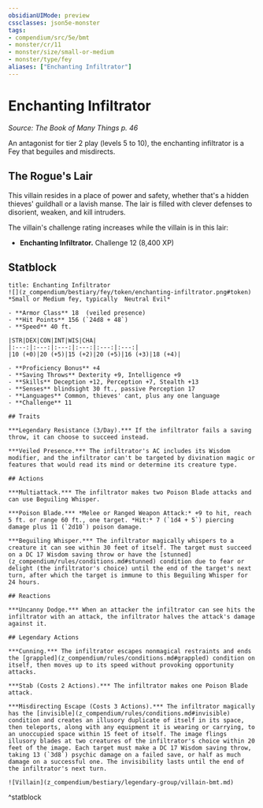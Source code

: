 ```yaml
---
obsidianUIMode: preview
cssclasses: json5e-monster
tags:
- compendium/src/5e/bmt
- monster/cr/11
- monster/size/small-or-medium
- monster/type/fey
aliases: ["Enchanting Infiltrator"]
---
```

# Enchanting Infiltrator
*Source: The Book of Many Things p. 46*  

An antagonist for tier 2 play (levels 5 to 10), the enchanting infiltrator is a Fey that beguiles and misdirects.

## The Rogue's Lair

This villain resides in a place of power and safety, whether that's a hidden thieves' guildhall or a lavish manse. The lair is filled with clever defenses to disorient, weaken, and kill intruders.

The villain's challenge rating increases while the villain is in this lair:

- **Enchanting Infiltrator.** Challenge 12 (8,400 XP)  

## Statblock

```ad-statblock
title: Enchanting Infiltrator
![](z_compendium/bestiary/fey/token/enchanting-infiltrator.png#token)
*Small or Medium fey, typically  Neutral Evil*

- **Armor Class** 18  (veiled presence)
- **Hit Points** 156 (`24d8 + 48`)
- **Speed** 40 ft.

|STR|DEX|CON|INT|WIS|CHA|
|:---:|:---:|:---:|:---:|:---:|:---:|
|10 (+0)|20 (+5)|15 (+2)|20 (+5)|16 (+3)|18 (+4)|

- **Proficiency Bonus** +4
- **Saving Throws** Dexterity +9, Intelligence +9
- **Skills** Deception +12, Perception +7, Stealth +13
- **Senses** blindsight 30 ft., passive Perception 17
- **Languages** Common, thieves' cant, plus any one language
- **Challenge** 11

## Traits

***Legendary Resistance (3/Day).*** If the infiltrator fails a saving throw, it can choose to succeed instead.

***Veiled Presence.*** The infiltrator's AC includes its Wisdom modifier, and the infiltrator can't be targeted by divination magic or features that would read its mind or determine its creature type.

## Actions

***Multiattack.*** The infiltrator makes two Poison Blade attacks and can use Beguiling Whisper.

***Poison Blade.*** *Melee or Ranged Weapon Attack:* +9 to hit, reach 5 ft. or range 60 ft., one target. *Hit:* 7 (`1d4 + 5`) piercing damage plus 11 (`2d10`) poison damage.

***Beguiling Whisper.*** The infiltrator magically whispers to a creature it can see within 30 feet of itself. The target must succeed on a DC 17 Wisdom saving throw or have the [stunned](z_compendium/rules/conditions.md#stunned) condition due to fear or delight (the infiltrator's choice) until the end of the target's next turn, after which the target is immune to this Beguiling Whisper for 24 hours.

## Reactions

***Uncanny Dodge.*** When an attacker the infiltrator can see hits the infiltrator with an attack, the infiltrator halves the attack's damage against it.

## Legendary Actions

***Cunning.*** The infiltrator escapes nonmagical restraints and ends the [grappled](z_compendium/rules/conditions.md#grappled) condition on itself, then moves up to its speed without provoking opportunity attacks.

***Stab (Costs 2 Actions).*** The infiltrator makes one Poison Blade attack.

***Misdirecting Escape (Costs 3 Actions).*** The infiltrator magically has the [invisible](z_compendium/rules/conditions.md#invisible) condition and creates an illusory duplicate of itself in its space, then teleports, along with any equipment it is wearing or carrying, to an unoccupied space within 15 feet of itself. The image flings illusory blades at two creatures of the infiltrator's choice within 20 feet of the image. Each target must make a DC 17 Wisdom saving throw, taking 13 (`3d8`) psychic damage on a failed save, or half as much damage on a successful one. The invisibility lasts until the end of the infiltrator's next turn.

![Villain](z_compendium/bestiary/legendary-group/villain-bmt.md)
```
^statblock